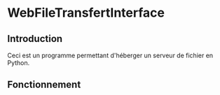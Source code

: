 # WebFileTransfertInterface

## Introduction

Ceci est un programme permettant d'héberger un serveur de fichier en Python.

## Fonctionnement


